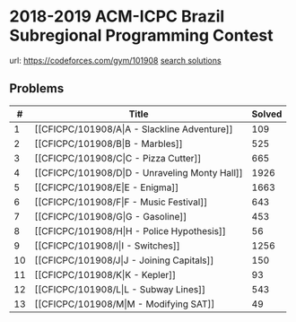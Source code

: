 # 2018-2019 ACM-ICPC Brazil Subregional Programming Contest

url: https://codeforces.com/gym/101908
[search solutions](https://www.google.com/search?q=Solution+OR+題解+2018-2019+ACM-ICPC+Brazil+Subregional+Programming+Contest)

## Problems

| # | Title | Solved |
| --- | --- | --- |
|1|[[CFICPC/101908/A\|A - Slackline Adventure]]|109|
|2|[[CFICPC/101908/B\|B - Marbles]]|525|
|3|[[CFICPC/101908/C\|C - Pizza Cutter]]|665|
|4|[[CFICPC/101908/D\|D - Unraveling Monty Hall]]|1926|
|5|[[CFICPC/101908/E\|E - Enigma]]|1663|
|6|[[CFICPC/101908/F\|F - Music Festival]]|643|
|7|[[CFICPC/101908/G\|G - Gasoline]]|453|
|8|[[CFICPC/101908/H\|H - Police Hypothesis]]|56|
|9|[[CFICPC/101908/I\|I - Switches]]|1256|
|10|[[CFICPC/101908/J\|J - Joining Capitals]]|150|
|11|[[CFICPC/101908/K\|K - Kepler]]|93|
|12|[[CFICPC/101908/L\|L - Subway Lines]]|543|
|13|[[CFICPC/101908/M\|M - Modifying SAT]]|49|
